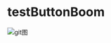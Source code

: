 # testButtonBoom
![git图](https://raw.githubusercontent.com/wangyingbo/testButtonBoom/master/gif.gif)